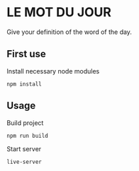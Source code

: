 # LE MOT DU JOUR
Give your definition of the word of the day.

## First use
Install necessary node modules
```shell
npm install
```

## Usage
Build project
```shell
npm run build
```


Start server
```shell
live-server
```